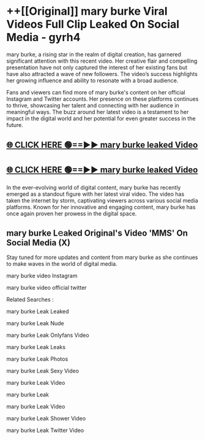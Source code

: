# ++[[Original]] mary burke Viral Videos Full Clip Leaked On Social Media - gyrh4<br>

mary burke, a rising star in the realm of digital creation, has garnered significant attention with this recent video. Her creative flair and compelling presentation have not only captured the interest of her existing fans but have also attracted a wave of new followers. The video’s success highlights her growing influence and ability to resonate with a broad audience.

Fans and viewers can find more of mary burke's content on her official Instagram and Twitter accounts. Her presence on these platforms continues to thrive, showcasing her talent and connecting with her audience in meaningful ways. The buzz around her latest video is a testament to her impact in the digital world and her potential for even greater success in the future.


## [🌐 CLICK HERE 🟢==►► mary burke leaked Video ](https://onlyclips.site?title=mary_burke&ref=git)

## [🌐 CLICK HERE 🟢==►► mary burke leaked Video ](https://onlyclips.site?title=mary_burke&ref=git)


In the ever-evolving world of digital content, mary burke has recently emerged as a standout figure with her latest viral video. The video has taken the internet by storm, captivating viewers across various social media platforms. Known for her innovative and engaging content, mary burke has once again proven her prowess in the digital space.



## mary burke L𝚎aked Original's Video 'MMS' On Social Media (X)


Stay tuned for more updates and content from mary burke as she continues to make waves in the world of digital media.

mary burke video Instagram

mary burke video official twitter


Related Searches :

mary burke Leak Leaked

mary burke Leak Nude

mary burke Leak Onlyfans Video

mary burke Leak Leaks

mary burke Leak Photos

mary burke Leak Sexy Video

mary burke Leak Video

mary burke Leak

mary burke Leak Video

mary burke Leak Shower Video

mary burke Leak Twitter Video

